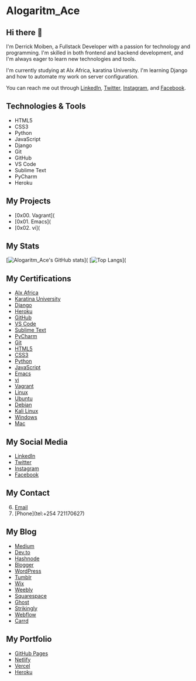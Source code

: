 
# Alogaritm_Ace

## Hi there 👋

I'm Derrick Moiben, a Fullstack Developer with a passion for technology and programming. I'm skilled in both frontend and backend development, and I'm always eager to learn new technologies and tools.

I'm currently studying at Alx Africa, karatina University. I'm learning Django and how to automate my work on server configuration.

You can reach me out through [LinkedIn](https://www.linkedin.com/in/derrick-moiben), [Twitter](https://twitter.com/DerrickMoio), [Instagram](https://instagram.com/k.i.m_kimtai), and [Facebook](https://www.facebook.com/derrick.moiben).

## Technologies & Tools

- HTML5
- CSS3
- Python
- JavaScript
- Django
- Git
- GitHub
- VS Code
- Sublime Text
- PyCharm
- Heroku

## My Projects

- [0x00. Vagrant](
- [0x01. Emacs](
- [0x02. vi](

## My Stats

[![Alogaritm_Ace's GitHub stats](https://github-readme-stats.vercel.app/api?username=Alogaritm_Ace&show_icons=true&theme=radical)](
[![Top Langs](https://github-readme-stats.vercel.app/api/top-langs/?username=Alogaritm_Ace&layout=compact)](

## My Certifications

- [Alx Africa](https://www.alxafrica.com/)
- [Karatina University](https://www.karu.ac.ke/)
- [Django](https://www.djangoproject.com/)
- [Heroku](https://www.heroku.com/)
- [GitHub](https://www.github.com/)
- [VS Code](https://code.visualstudio.com/)
- [Sublime Text](https://www.sublimetext.com/)
- [PyCharm](https://www.jetbrains.com/pycharm/)
- [Git](https://git-scm.com/)
- [HTML5](https://developer.mozilla.org/en-US/docs/Web/Guide/HTML/HTML5)
- [CSS3](https://developer.mozilla.org/en-US/docs/Web/CSS)
- [Python](https://www.python.org/)
- [JavaScript](https://developer.mozilla.org/en-US/docs/Web/JavaScript)
- [Emacs](https://www.gnu.org/software/emacs/)
- [vi](https://www.vim.org/)
- [Vagrant](https://www.vagrantup.com/)
- [Linux](https://www.linux.org/)
- [Ubuntu](https://ubuntu.com/)
- [Debian](https://www.debian.org/)
- [Kali Linux](https://www.kali.org/)
- [Windows](https://www.microsoft.com/en-us/windows)
- [Mac](https://www.apple.com/macos/)


## My Social Media

- [LinkedIn](https://www.linkedin.com/in/derrick-moiben)
- [Twitter](https://twitter.com/DerrickMoio)
- [Instagram](https://instagram.com/k.i.m_kimtai)
- [Facebook](https://www.facebook.com/derrick.moiben)

## My Contact
6. [Email](mailto:derrickmoio92@gmail.com)
7. [Phone](tel:+254 721170627)

## My Blog

- [Medium](https://derrickmoiben.medium.com/)
- [Dev.to](https://dev.to/derrickmoiben)
- [Hashnode](https://derrickmoiben.hashnode.dev/)
- [Blogger](https://derrickmoiben.blogspot.com/)
- [WordPress](https://derrickmoiben.wordpress.com/)
- [Tumblr](https://derrickmoiben.tumblr.com/)
- [Wix](https://derrickmoiben.wixsite.com/website)
- [Weebly](https://derrickmoiben.weebly.com/)
- [Squarespace](https://derrickmoiben.squarespace.com/)
- [Ghost](https://derrickmoiben.ghost.io/)
- [Strikingly](https://derrickmoiben.strikingly.com/)
- [Webflow](https://derrickmoiben.webflow.io/)
- [Carrd](https://derrickmoiben.carrd.co/)

## My Portfolio

- [GitHub Pages](https://alogaritm-ace.github.io/)
- [Netlify](https://alogaritm-ace.netlify.app/)
- [Vercel](https://alogaritm-ace.vercel.app/)
- [Heroku](https://alogaritm-ace.herokuapp.com/)




    